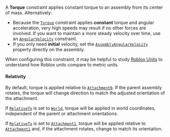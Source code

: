 A **Torque** constraint applies constant torque to an assembly from its center
of mass. Alternatively:

- Because the [`Torque`](https://create.roblox.com/docs/reference/engine/classes/Torque) constraint applies **constant** torque and
angular acceleration, very high speeds may result if no other forces are
involved. If you want to maintain a more steady velocity over time, use an
[`AngularVelocity`](https://create.roblox.com/docs/reference/engine/classes/AngularVelocity) constraint.
- If you only need **initial** velocity, set the
[`AssemblyAngularVelocity`](https://create.roblox.com/docs/reference/engine/classes/BasePart#AssemblyAngularVelocity) property
directly on the assembly.

When configuring this constraint, it may be helpful to study
[Roblox Units](https://create.roblox.com/docs/physics/units) to understand how Roblox units
compare to metric units.
#### Relativity

By default, torque is applied relative to
[`Attachment0`](https://create.roblox.com/docs/reference/engine/classes/Constraint#Attachment0). If the parent assembly rotates,
the torque will change direction to match the adjusted orientation of the
attachment.

If [`RelativeTo`](https://create.roblox.com/docs/reference/engine/classes/Torque#RelativeTo) is set to
[`World`](https://create.roblox.com/docs/reference/engine/enums/ActuatorRelativeTo), torque will be applied in world coordinates,
independent of the parent or attachment orientations.

If [`RelativeTo`](https://create.roblox.com/docs/reference/engine/classes/Torque#RelativeTo) is set to
[`Attachment1`](https://create.roblox.com/docs/reference/engine/enums/ActuatorRelativeTo), torque will be applied relative to
[`Attachment1`](https://create.roblox.com/docs/reference/engine/classes/Constraint#Attachment1) and, if the attachment rotates,
change to match its orientation.